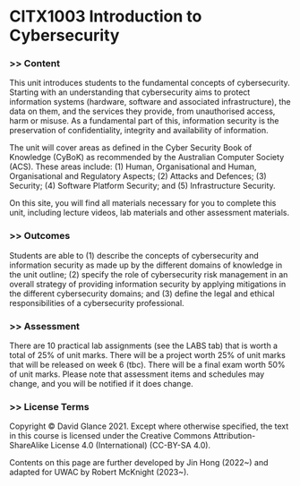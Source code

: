 # CITX1003 Introduction to Cybersecurity

### >> Content

This unit introduces students to the fundamental concepts of cybersecurity. Starting with an understanding that cybersecurity aims to protect information systems (hardware, software and associated infrastructure), the data on them, and the services they provide, from unauthorised access, harm or misuse. As a fundamental part of this, information security is the preservation of confidentiality, integrity and availability of information.

The unit will cover areas as defined in the Cyber Security Book of Knowledge (CyBoK) as recommended by the Australian Computer Society (ACS). These areas include: (1) Human, Organisational and Human, Organisational and Regulatory Aspects; (2) Attacks and Defences; (3) Security; (4) Software Platform Security; and (5) Infrastructure Security.

On this site, you will find all materials necessary for you to complete this unit, including lecture videos, lab materials and other assessment materials.

### >> Outcomes

Students are able to (1) describe the concepts of cybersecurity and information security as made up by the different domains of knowledge in the unit outline; (2) specify the role of cybersecurity risk management in an overall strategy of providing information security by applying mitigations in the different cybersecurity domains; and (3) define the legal and ethical responsibilities of a cybersecurity professional.

### >> Assessment

There are 10 practical lab assignments (see the LABS tab) that is worth a total of 25% of unit marks. There will be a project worth 25% of unit marks that will be released on week 6 (tbc). There will be a final exam worth 50% of unit marks. Please note that assessment items and schedules may change, and you will be notified if it does change.

### >> License Terms

Copyright © David Glance 2021. Except where otherwise specified, the text in this course is licensed under the Creative Commons Attribution-ShareAlike License 4.0 (International) (CC-BY-SA 4.0).

Contents on this page are further developed by Jin Hong (2022\~) and adapted for UWAC by Robert McKnight (2023\~).
